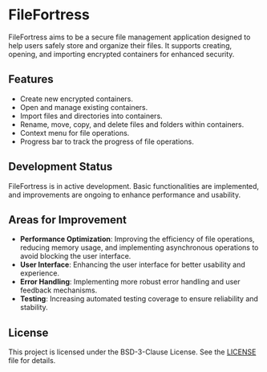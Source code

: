 # FileFortress

FileFortress aims to be a secure file management application designed to help users safely store and organize their files. It supports creating, opening, and importing encrypted containers for enhanced security.

## Features
- Create new encrypted containers.
- Open and manage existing containers.
- Import files and directories into containers.
- Rename, move, copy, and delete files and folders within containers.
- Context menu for file operations.
- Progress bar to track the progress of file operations.

## Development Status
FileFortress is in active development. Basic functionalities are implemented, and improvements are ongoing to enhance performance and usability.

## Areas for Improvement
- **Performance Optimization**: Improving the efficiency of file operations, reducing memory usage, and implementing asynchronous operations to avoid blocking the user interface.
- **User Interface**: Enhancing the user interface for better usability and experience.
- **Error Handling**: Implementing more robust error handling and user feedback mechanisms.
- **Testing**: Increasing automated testing coverage to ensure reliability and stability.

## License
This project is licensed under the BSD-3-Clause License. See the [LICENSE](LICENSE) file for details.
